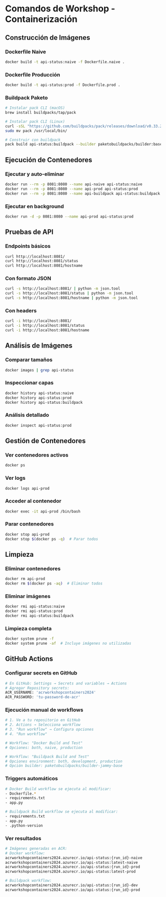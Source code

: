 # Comandos de Workshop - Containerización

## Construcción de Imágenes

### Dockerfile Naive
```bash
docker build -t api-status:naive -f Dockerfile.naive .
```

### Dockerfile Producción  
```bash
docker build -t api-status:prod -f Dockerfile.prod .
```

### Buildpack Paketo
```bash
# Instalar pack CLI (macOS)
brew install buildpacks/tap/pack

# Instalar pack CLI (Linux)
curl -sSL "https://github.com/buildpacks/pack/releases/download/v0.33.2/pack-v0.33.2-linux.tgz" | tar -xzf -
sudo mv pack /usr/local/bin/

# Construir con buildpack
pack build api-status:buildpack --builder paketobuildpacks/builder:base
```

## Ejecución de Contenedores

### Ejecutar y auto-eliminar
```bash
docker run --rm -p 8081:8080 --name api-naive api-status:naive
docker run --rm -p 8081:8080 --name api-prod api-status:prod
docker run --rm -p 8081:8080 --name api-buildpack api-status:buildpack
```

### Ejecutar en background
```bash
docker run -d -p 8081:8080 --name api-prod api-status:prod
```

## Pruebas de API

### Endpoints básicos
```bash
curl http://localhost:8081/
curl http://localhost:8081/status  
curl http://localhost:8081/hostname
```

### Con formato JSON
```bash
curl -s http://localhost:8081/ | python -m json.tool
curl -s http://localhost:8081/status | python -m json.tool
curl -s http://localhost:8081/hostname | python -m json.tool
```

### Con headers
```bash
curl -i http://localhost:8081/
curl -i http://localhost:8081/status
curl -i http://localhost:8081/hostname
```

## Análisis de Imágenes

### Comparar tamaños
```bash
docker images | grep api-status
```

### Inspeccionar capas
```bash
docker history api-status:naive
docker history api-status:prod
docker history api-status:buildpack
```

### Análisis detallado
```bash
docker inspect api-status:prod
```

## Gestión de Contenedores

### Ver contenedores activos
```bash
docker ps
```

### Ver logs
```bash
docker logs api-prod
```

### Acceder al contenedor
```bash
docker exec -it api-prod /bin/bash
```

### Parar contenedores
```bash
docker stop api-prod
docker stop $(docker ps -q)  # Parar todos
```

## Limpieza

### Eliminar contenedores
```bash
docker rm api-prod
docker rm $(docker ps -aq)  # Eliminar todos
```

### Eliminar imágenes
```bash
docker rmi api-status:naive
docker rmi api-status:prod  
docker rmi api-status:buildpack
```

### Limpieza completa
```bash
docker system prune -f
docker system prune -af  # Incluye imágenes no utilizadas
```

## GitHub Actions

### Configurar secrets en GitHub
```bash
# En GitHub: Settings → Secrets and variables → Actions
# Agregar Repository secrets:
ACR_USERNAME: 'acrworkshopcontainers2024'
ACR_PASSWORD: 'tu-password-de-acr'
```

### Ejecución manual de workflows
```bash
# 1. Ve a tu repositorio en GitHub
# 2. Actions → Selecciona workflow
# 3. "Run workflow" → Configura opciones
# 4. "Run workflow"

# Workflow: "Docker Build and Test"
# Opciones: both, naive, production

# Workflow: "Buildpack Build and Test" 
# Opciones environment: both, development, production
# Opción builder: paketobuildpacks/builder-jammy-base
```

### Triggers automáticos
```bash
# Docker Build workflow se ejecuta al modificar:
- Dockerfile.*
- requirements.txt  
- app.py

# Buildpack Build workflow se ejecuta al modificar:
- requirements.txt
- app.py
- .python-version
```

### Ver resultados
```bash
# Imágenes generadas en ACR:
# Docker workflow:
acrworkshopcontainers2024.azurecr.io/api-status:{run_id}-naive
acrworkshopcontainers2024.azurecr.io/api-status:latest-naive
acrworkshopcontainers2024.azurecr.io/api-status:{run_id}-prod  
acrworkshopcontainers2024.azurecr.io/api-status:latest-prod

# Buildpack workflow:
acrworkshopcontainers2024.azurecr.io/api-status:{run_id}-dev
acrworkshopcontainers2024.azurecr.io/api-status:{run_id}-prod
```

